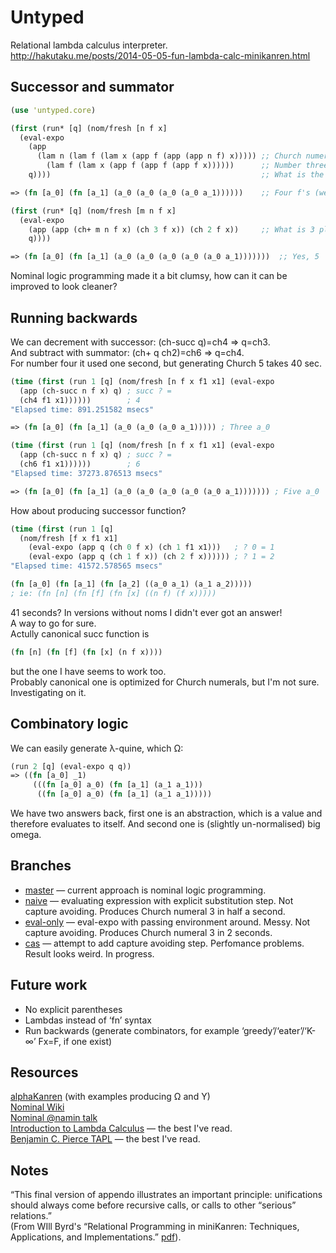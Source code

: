 Untyped
==========
Relational lambda calculus interpreter.  
http://hakutaku.me/posts/2014-05-05-fun-lambda-calc-minikanren.html

Successor and summator
----------------------
```clojure
(use 'untyped.core)

(first (run* [q] (nom/fresh [n f x]
  (eval-expo
    (app
      (lam n (lam f (lam x (app f (app (app n f) x))))) ;; Church numerals successor
        (lam f (lam x (app f (app f (app f x))))))      ;; Number three (3)
    q))))                                               ;; What is the result?

=> (fn [a_0] (fn [a_1] (a_0 (a_0 (a_0 (a_0 a_1))))))    ;; Four f's (we got 4)

(first (run* [q] (nom/fresh [m n f x]
  (eval-expo
    (app (app (ch+ m n f x) (ch 3 f x)) (ch 2 f x))     ;; What is 3 plus 2?
    q))))

=> (fn [a_0] (fn [a_1] (a_0 (a_0 (a_0 (a_0 (a_0 a_1)))))))  ;; Yes, 5
```
Nominal logic programming made it a bit clumsy, how can it can be improved to look cleaner?

Running backwards
-----------------
We can decrement with successor: (ch-succ q)=ch4 => q=ch3.  
And subtract with summator: (ch+ q ch2)=ch6 => q=ch4.  
For number four it used one second, but generating Church 5 takes 40 sec.
```clojure
(time (first (run 1 [q] (nom/fresh [n f x f1 x1] (eval-expo
  (app (ch-succ n f x) q) ; succ ? =
  (ch4 f1 x1))))))        ; 4
"Elapsed time: 891.251582 msecs"

=> (fn [a_0] (fn [a_1] (a_0 (a_0 (a_0 a_1))))) ; Three a_0

(time (first (run 1 [q] (nom/fresh [n f x f1 x1] (eval-expo
  (app (ch-succ n f x) q) ; succ ? =
  (ch6 f1 x1))))))        ; 6
"Elapsed time: 37273.876513 msecs"

=> (fn [a_0] (fn [a_1] (a_0 (a_0 (a_0 (a_0 (a_0 a_1))))))) ; Five a_0
```

How about producing successor function?
```clojure
(time (first (run 1 [q]
  (nom/fresh [f x f1 x1]
    (eval-expo (app q (ch 0 f x) (ch 1 f1 x1)))   ; ? 0 = 1
    (eval-expo (app q (ch 1 f x)) (ch 2 f x)))))) ; ? 1 = 2
"Elapsed time: 41572.578565 msecs"

(fn [a_0] (fn [a_1] (fn [a_2] ((a_0 a_1) (a_1 a_2)))))
; ie: (fn [n] (fn [f] (fn [x] ((n f) (f x)))))
```
41 seconds? In versions without noms I didn't ever got an answer!  
A way to go for sure.  
Actully canonical succ function is
```clojure
(fn [n] (fn [f] (fn [x] (n f x))))
```
but the one I have seems to work too.  
Probably canonical one is optimized for Church numerals, but I'm not sure. Investigating on it.

Combinatory logic
-----------------
We can easily generate λ-quine, which Ω:
```clojure
(run 2 [q] (eval-expo q q))
=> ((fn [a_0] _1)
     (((fn [a_0] a_0) (fn [a_1] (a_1 a_1)))
      ((fn [a_0] a_0) (fn [a_1] (a_1 a_1)))))
```
We have two answers back, first one is an abstraction, which is a value and therefore evaluates to itself. And second one is (slightly un-normalised) big omega.

Branches
--------
- [master](https://github.com/Oregu/untyped) — current approach is nominal logic programming.
- [naive](https://github.com/Oregu/untyped/tree/naive) — evaluating expression with explicit substitution step. Not capture avoiding. Produces Church numeral 3 in half a second.
- [eval-only](https://github.com/Oregu/untyped/tree/eval-only) — eval-expo with passing environment around. Messy. Not capture avoiding. Produces Church numeral 3 in 2 seconds.
- [cas](https://github.com/Oregu/untyped/tree/cas) — attempt to add capture avoiding step. Perfomance problems. Result looks weird. In progress.

Future work
-----------
- No explicit parentheses
- Lambdas instead of ‘fn’ syntax
- Run backwards (generate combinators, for example ‘greedy’/‘eater’/‘K-∞’ Fx=F, if one exist)

Resources
---------
[alphaKanren](https://github.com/webyrd/alphaKanren) (with examples producing Ω and Y)  
[Nominal Wiki](https://github.com/clojure/core.logic/wiki/core.logic.nominal)  
[Nominal @namin talk](https://github.com/namin/minikanren-confo/blob/master/src/talk.clj)  
[Introduction to Lambda Calculus](http://www.cse.chalmers.se/research/group/logic/TypesSS05/Extra/geuvers.pdf) — the best I've read.  
[Benjamin C. Pierce TAPL](http://www.cis.upenn.edu/~bcpierce/tapl/) — the best I've read.  

Notes
-----
“This final version of appendo illustrates an important principle: unifications should always come before recursive calls, or calls to other “serious” relations.”  
(From WIll Byrd's “Relational Programming in miniKanren: Techniques, Applications, and Implementations.” [pdf](http://gradworks.umi.com/3380156.pdf)).
